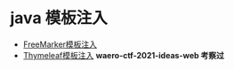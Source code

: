# java 模板注入

+ [FreeMarker模板注入](FreeMarker)
+ [Thymeleaf模板注入](Thymeleaf) **waero-ctf-2021-ideas-web 考察过**
